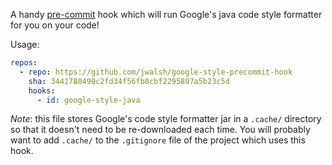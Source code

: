 A handy [pre-commit](http://pre-commit.com/) hook which will run Google's java
code style formatter for you on your code!

Usage:

``` yaml
repos:
  - repo: https://github.com/jwalsh/google-style-precommit-hook
    sha: 3441780490c2fd34f56fb8cbf2295897a5b23c5d
    hooks:
      - id: google-style-java
```

*Note*: this file stores Google's code style formatter jar in a `.cache/`
directory so that it doesn't need to be re-downloaded each time.  You will
probably want to add `.cache/` to the `.gitignore` file of the project which
uses this hook.
